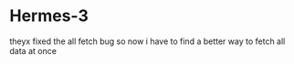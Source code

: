 # Hermes-3


theyx fixed the all fetch bug so now i have to find a better way to fetch all data at once
